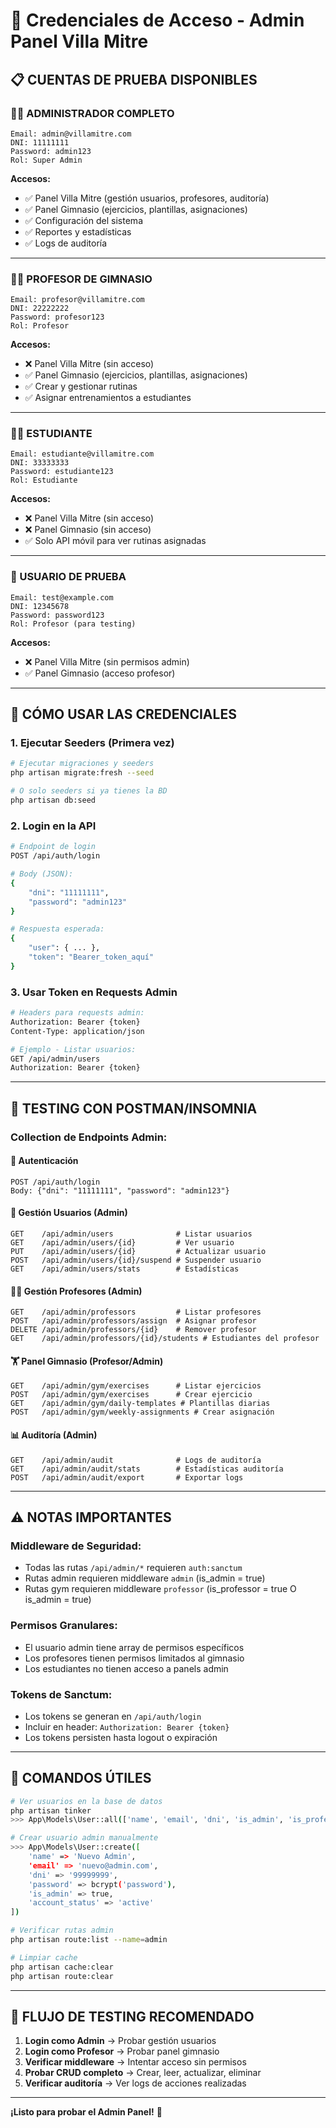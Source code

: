 # 🔐 Credenciales de Acceso - Admin Panel Villa Mitre

## 📋 **CUENTAS DE PRUEBA DISPONIBLES**

### **👨‍💼 ADMINISTRADOR COMPLETO**
```
Email: admin@villamitre.com
DNI: 11111111
Password: admin123
Rol: Super Admin
```
**Accesos:**
- ✅ Panel Villa Mitre (gestión usuarios, profesores, auditoría)
- ✅ Panel Gimnasio (ejercicios, plantillas, asignaciones)
- ✅ Configuración del sistema
- ✅ Reportes y estadísticas
- ✅ Logs de auditoría

---

### **👨‍🏫 PROFESOR DE GIMNASIO**
```
Email: profesor@villamitre.com
DNI: 22222222
Password: profesor123
Rol: Profesor
```
**Accesos:**
- ❌ Panel Villa Mitre (sin acceso)
- ✅ Panel Gimnasio (ejercicios, plantillas, asignaciones)
- ✅ Crear y gestionar rutinas
- ✅ Asignar entrenamientos a estudiantes

---

### **👨‍🎓 ESTUDIANTE**
```
Email: estudiante@villamitre.com
DNI: 33333333
Password: estudiante123
Rol: Estudiante
```
**Accesos:**
- ❌ Panel Villa Mitre (sin acceso)
- ❌ Panel Gimnasio (sin acceso)
- ✅ Solo API móvil para ver rutinas asignadas

---

### **👤 USUARIO DE PRUEBA**
```
Email: test@example.com
DNI: 12345678
Password: password123
Rol: Profesor (para testing)
```
**Accesos:**
- ❌ Panel Villa Mitre (sin permisos admin)
- ✅ Panel Gimnasio (acceso profesor)

---

## 🚀 **CÓMO USAR LAS CREDENCIALES**

### **1. Ejecutar Seeders (Primera vez)**
```bash
# Ejecutar migraciones y seeders
php artisan migrate:fresh --seed

# O solo seeders si ya tienes la BD
php artisan db:seed
```

### **2. Login en la API**
```bash
# Endpoint de login
POST /api/auth/login

# Body (JSON):
{
    "dni": "11111111",
    "password": "admin123"
}

# Respuesta esperada:
{
    "user": { ... },
    "token": "Bearer_token_aquí"
}
```

### **3. Usar Token en Requests Admin**
```bash
# Headers para requests admin:
Authorization: Bearer {token}
Content-Type: application/json

# Ejemplo - Listar usuarios:
GET /api/admin/users
Authorization: Bearer {token}
```

---

## 🧪 **TESTING CON POSTMAN/INSOMNIA**

### **Collection de Endpoints Admin:**

#### **🔐 Autenticación**
```
POST /api/auth/login
Body: {"dni": "11111111", "password": "admin123"}
```

#### **👥 Gestión Usuarios (Admin)**
```
GET    /api/admin/users              # Listar usuarios
GET    /api/admin/users/{id}         # Ver usuario
PUT    /api/admin/users/{id}         # Actualizar usuario
POST   /api/admin/users/{id}/suspend # Suspender usuario
GET    /api/admin/users/stats        # Estadísticas
```

#### **👨‍🏫 Gestión Profesores (Admin)**
```
GET    /api/admin/professors         # Listar profesores
POST   /api/admin/professors/assign  # Asignar profesor
DELETE /api/admin/professors/{id}    # Remover profesor
GET    /api/admin/professors/{id}/students # Estudiantes del profesor
```

#### **🏋️ Panel Gimnasio (Profesor/Admin)**
```
GET    /api/admin/gym/exercises      # Listar ejercicios
POST   /api/admin/gym/exercises      # Crear ejercicio
GET    /api/admin/gym/daily-templates # Plantillas diarias
POST   /api/admin/gym/weekly-assignments # Crear asignación
```

#### **📊 Auditoría (Admin)**
```
GET    /api/admin/audit              # Logs de auditoría
GET    /api/admin/audit/stats        # Estadísticas auditoría
POST   /api/admin/audit/export       # Exportar logs
```

---

## ⚠️ **NOTAS IMPORTANTES**

### **Middleware de Seguridad:**
- Todas las rutas `/api/admin/*` requieren `auth:sanctum`
- Rutas admin requieren middleware `admin` (is_admin = true)
- Rutas gym requieren middleware `professor` (is_professor = true O is_admin = true)

### **Permisos Granulares:**
- El usuario admin tiene array de permisos específicos
- Los profesores tienen permisos limitados al gimnasio
- Los estudiantes no tienen acceso a panels admin

### **Tokens de Sanctum:**
- Los tokens se generan en `/api/auth/login`
- Incluir en header: `Authorization: Bearer {token}`
- Los tokens persisten hasta logout o expiración

---

## 🔧 **COMANDOS ÚTILES**

```bash
# Ver usuarios en la base de datos
php artisan tinker
>>> App\Models\User::all(['name', 'email', 'dni', 'is_admin', 'is_professor'])

# Crear usuario admin manualmente
>>> App\Models\User::create([
    'name' => 'Nuevo Admin',
    'email' => 'nuevo@admin.com', 
    'dni' => '99999999',
    'password' => bcrypt('password'),
    'is_admin' => true,
    'account_status' => 'active'
])

# Verificar rutas admin
php artisan route:list --name=admin

# Limpiar cache
php artisan cache:clear
php artisan route:clear
```

---

## 🎯 **FLUJO DE TESTING RECOMENDADO**

1. **Login como Admin** → Probar gestión usuarios
2. **Login como Profesor** → Probar panel gimnasio  
3. **Verificar middleware** → Intentar acceso sin permisos
4. **Probar CRUD completo** → Crear, leer, actualizar, eliminar
5. **Verificar auditoría** → Ver logs de acciones realizadas

---

**¡Listo para probar el Admin Panel!** 🚀
